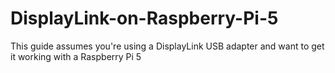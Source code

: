 # DisplayLink-on-Raspberry-Pi-5
This guide assumes you're using a DisplayLink USB adapter and want to get it working with a Raspberry Pi 5
